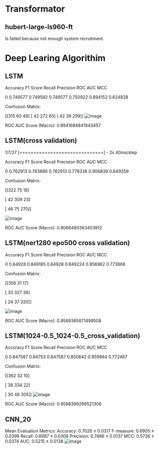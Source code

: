 # Transformator
## hubert-large-ls960-ft
Is failed because not enough system recruitment. 
# Deep Learing Algorithim
## LSTM
   Accuracy  F1 Score    Recall  Precision   ROC AUC       MCC 
   
0  0.749577  0.749592  0.749577   0.750922  0.894152  0.624828 

Confusion Matrix: 

[[315  60  48] 
 [ 42 272  65] 
 [ 42  39 299]] 
![image](https://github.com/ArtunKARA/MusicEmotionRecognition/assets/76822513/3bad2473-3cad-4bee-b14b-db98919790d3)

ROC AUC Score (Macro): 0.8941684841943457
## LSTM(cross validation)
37/37 [==============================] - 2s 40ms/step

   Accuracy  F1 Score    Recall  Precision   ROC AUC       MCC
   
0  0.762913  0.763886  0.762913   0.776338  0.906839  0.649359

Confusion Matrix:

[[322  75  19]

 [ 42 309  23]
 
 [ 46  75 270]]
 
![image](https://github.com/ArtunKARA/MusicEmotionRecognition/assets/76822513/14d266b9-4117-49cf-aaa7-6ea846716f55)

ROC AUC Score (Macro): 0.9066480363403912
## LSTM(ner1280 epo500 cross validation)
   Accuracy  F1 Score   Recall  Precision   ROC AUC       MCC
   
0   0.84928  0.849185  0.84928   0.849224  0.956962  0.773868

Confusion Matrix:

[[356  31  17]

 [ 33 327  36]
 
 [ 24  37 320]]
 
![image](https://github.com/ArtunKARA/MusicEmotionRecognition/assets/76822513/a2c7c119-09d7-4169-87b5-a7c12e017196)

ROC AUC Score (Macro): 0.9569365871499508

## LSTM(1024-0.5_1024-0.5_cross_validation)

   Accuracy  F1 Score    Recall  Precision   ROC AUC       MCC
   
0  0.847587   0.84753  0.847587   0.850642  0.959864  0.772467 

Confusion Matrix: 

[[362  32  10] 

 [ 38 334  22] 
 
 [ 30  48 305]] 
 ![image](https://github.com/ArtunKARA/MusicEmotionRecognition/assets/76822513/d6323b2b-cf43-4eff-b942-c448320187f6)

ROC AUC Score (Macro): 0.9598399299521306


## CNN_20
Mean Evaluation Metrics:
Accuracy: 0.7026 ± 0.0317
F-measure: 0.6905 ± 0.0396
Recall: 0.6987 ± 0.0308
Precision: 0.7486 ± 0.0137
MCC: 0.5736 ± 0.0374
AUC: 0.5215 ± 0.0138
![image](https://github.com/ArtunKARA/MusicEmotionRecognition/assets/76822513/e754d04d-a427-479f-9693-b7332b2e83d4)

